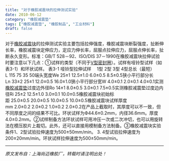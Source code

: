 ```yaml
---
title: "对于橡胶减震块的拉伸测试实验"
date: 2010-06-12
category: "橡胶减震垫"
tags: ["橡胶减震垫", "橡胶制品", "工业材料"]
draft: false
---
```


对于[橡胶减震块](http://www.smpolymer.com/)的拉伸测试实验主要包括拉伸强度，橡胶减震块断裂强度，扯断伸长率，橡胶减震块定伸应力，定应力伸长率，屈服点拉伸应力，屈服点伸长率，扯断永久变形。标准：GB/T 528－92、ISO/DIS 37－1990在橡胶减震块拉伸试验时要注意以下几点：①试样的类型（不同于[V型密封圈](http://www.smpolymer.com/)）。试样有哑铃型试样（如表3-1）和环状试样。 表3-1 哑铃型拉伸试样　 1型 2型 3型 4型总长（最短）L 115 75 35 50端头宽度We 25±1 12.5±1.0 6.0±0.5 8.5±0.5狭小平行部分长Ln 33±2 25±1 12.0±0.5 16.0±1.0狭小平行部分宽W 4.0±0.1 2.0±0.1 4.0±0.1实测[橡胶减震垫](http://www.smpolymer.com/xiangjiaojianzhendian/)过度边外径Ro 14±1 8.0±0.5 3.0±0.1 7.5±0.5实测橡胶减震垫过度边内径Ri 25±2 12.5±1.0 3.0±0.1 10.0±0.5橡胶减震块初始标距 25.0±0.5 20.0±0.5 10.0±0.5 10.0±0.5橡胶减震块试样厚度mm 2.0±0.2 2.0±0.2 1.0±0.2 2.0±0.2在产品上截取时，其厚度可以不一致，但不同厚度之间的结果不可比。环状试样为Ф44.6±0.2mm，内径36.6mm。厚度4.0±0.2mm。②试样制备方法环状试样可用冲压一次或二次冲切，也可以用旋转法在模压胶片上裁切。此外，还可以直接用模制备方法制备。③橡胶减震块实验条件1、2型试验拉伸速度为500±50mm/min。 3. 4型试验拉伸速度为200±20mm/min。环状试样拉伸速度为500±50mm/min。

---

*原文发布自：上海尚迈橡胶厂，转载时请注明出处！*
